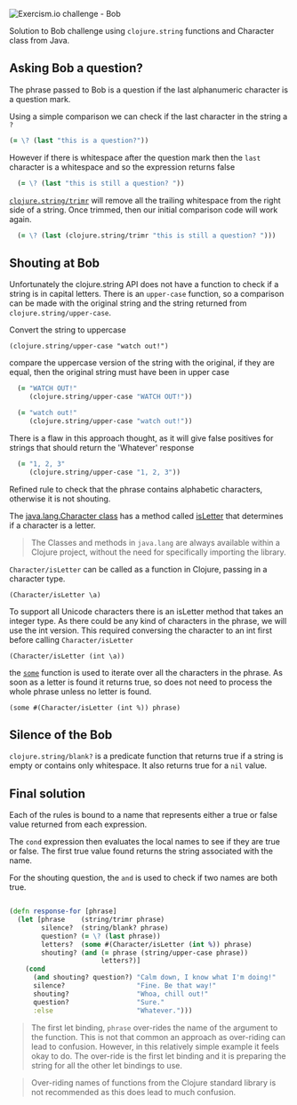 ![Exercism.io challenge - Bob](https://raw.githubusercontent.com/practicalli/graphic-design/live/banners/exercism/exercisim-exercise-bob-banner.png)

Solution to Bob challenge using `clojure.string` functions and Character class from Java.

## Asking Bob a question?

The phrase passed to Bob is a question if the last alphanumeric character is a question mark.

Using a simple comparison we can check if the last character in the string a `?`

```clojure
(= \? (last "this is a question?"))
```

However if there is whitespace after the question mark then the `last` character is a whitespace and so the expression returns false

```clojure
  (= \? (last "this is still a question? "))

```

[`clojure.string/trimr`](https://clojuredocs.org/clojure.string/trimr) will remove all the trailing whitespace from the right side of a string.  Once trimmed, then our initial comparison code will work again.

```clojure
  (= \? (last (clojure.string/trimr "this is still a question? ")))
```

## Shouting at Bob

Unfortunately the  clojure.string API does not have a function to check if a string is in capital letters.  There is an `upper-case` function, so a comparison can be made  with the original string and the string returned from `clojure.string/upper-case`.

Convert the string to uppercase

```
(clojure.string/upper-case "watch out!")
```

compare the uppercase version of the string with the original, if they are equal, then the original string must have been in upper case

```clojure
  (= "WATCH OUT!"
     (clojure.string/upper-case "WATCH OUT!"))

```

```clojure
  (= "watch out!"
     (clojure.string/upper-case "watch out!"))
```

There is a flaw in this approach thought, as it will give false positives for strings that should return the 'Whatever' response

```clojure
  (= "1, 2, 3"
     (clojure.string/upper-case "1, 2, 3"))
```

Refined rule to check that the phrase contains alphabetic characters, otherwise it is not shouting.

The [java.lang.Character class](https://docs.oracle.com/en/java/javase/11/docs/api/java.base/java/lang/Character.html) has a method called [isLetter](https://docs.oracle.com/en/java/javase/11/docs/api/java.base/java/lang/Character.html#isLetter(char)) that determines if a character is a letter.

> The Classes and methods in `java.lang` are always available within a Clojure project, without the need for specifically importing the library.

`Character/isLetter` can be called as a function in Clojure, passing in a character type.

```
(Character/isLetter \a)
```

To support all Unicode characters there is an isLetter method that takes an integer type.  As there could be any kind of characters in the phrase, we will use the int version.  This required conversing the character to an int first before calling `Character/isLetter`

```
(Character/isLetter (int \a))
```

the [`some`](https://clojuredocs.org/clojure.core/some) function is used to iterate over all the characters in the phrase. As soon as a letter is found it returns true, so does not need to process the whole phrase unless no letter is found.

```
(some #(Character/isLetter (int %)) phrase)
```

## Silence of the Bob

`clojure.string/blank?` is a predicate function that returns true if a string is empty or contains only whitespace.  It also returns true for a `nil` value.

## Final solution

Each of the rules is bound to a name that represents either a true or false value returned from each expression.

The `cond` expression then evaluates the local names to see if they are true or false.  The first true value found returns the string associated with the name.

For the shouting question, the `and` is used to check if two names are both true.

```clojure

(defn response-for [phrase]
  (let [phrase    (string/trimr phrase)
        silence?  (string/blank? phrase)
        question? (= \? (last phrase))
        letters?  (some #(Character/isLetter (int %)) phrase)
        shouting? (and (= phrase (string/upper-case phrase))
                       letters?)]
    (cond
      (and shouting? question?) "Calm down, I know what I'm doing!"
      silence?                  "Fine. Be that way!"
      shouting?                 "Whoa, chill out!"
      question?                 "Sure."
      :else                     "Whatever.")))

```

> The first let binding, `phrase` over-rides the name of the argument to the function.  This is not that common an approach as over-riding can lead to confusion.  However, in this relatively simple example it feels okay to do.  The over-ride is the first let binding and it is preparing the string for all the other let bindings to use.

> Over-riding names of functions from the Clojure standard library is not recommended as this does lead to much confusion.
